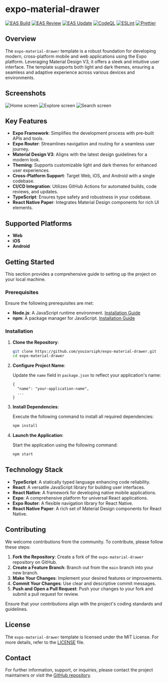# expo-material-drawer

[![EAS Build](https://github.com/youzarsiph/expo-material-drawer/actions/workflows/eas-build.yml/badge.svg)](https://github.com/youzarsiph/expo-material-drawer/actions/workflows/eas-build.yml)
[![EAS Review](https://github.com/youzarsiph/expo-material-drawer/actions/workflows/eas-reviews.yml/badge.svg)](https://github.com/youzarsiph/expo-material-drawer/actions/workflows/eas-reviews.yml)
[![EAS Update](https://github.com/youzarsiph/expo-material-drawer/actions/workflows/eas-update.yml/badge.svg)](https://github.com/youzarsiph/expo-material-drawer/actions/workflows/eas-update.yml)
[![CodeQL](https://github.com/youzarsiph/expo-material-drawer/actions/workflows/codeql.yml/badge.svg)](https://github.com/youzarsiph/expo-material-drawer/actions/workflows/codeql.yml)
[![ESLint](https://github.com/youzarsiph/expo-material-drawer/actions/workflows/eslint.yml/badge.svg)](https://github.com/youzarsiph/expo-material-drawer/actions/workflows/eslint.yml)
[![Prettier](https://github.com/youzarsiph/expo-material-drawer/actions/workflows/prettier.yml/badge.svg)](https://github.com/youzarsiph/expo-material-drawer/actions/workflows/prettier.yml)

## Overview

The `expo-material-drawer` template is a robust foundation for developing modern, cross-platform mobile and web applications using the Expo platform. Leveraging Material Design V3, it offers a sleek and intuitive user interface. The template supports both light and dark themes, ensuring a seamless and adaptive experience across various devices and environments.

## Screenshots

![Home screen](assets/screenshots/home.png)
![Explore screen](assets/screenshots/explore.png)
![Search screen](assets/screenshots/search.png)

## Key Features

- **Expo Framework**: Simplifies the development process with pre-built APIs and tools.
- **Expo Router**: Streamlines navigation and routing for a seamless user journey.
- **Material Design V3**: Aligns with the latest design guidelines for a modern look.
- **Theming**: Supports customizable light and dark themes for enhanced user experiences.
- **Cross-Platform Support**: Target Web, iOS, and Android with a single codebase.
- **CI/CD Integration**: Utilizes GitHub Actions for automated builds, code reviews, and updates.
- **TypeScript**: Ensures type safety and robustness in your codebase.
- **React Native Paper**: Integrates Material Design components for rich UI elements.

## Supported Platforms

- **Web**
- **iOS**
- **Android**

## Getting Started

This section provides a comprehensive guide to setting up the project on your local machine.

### Prerequisites

Ensure the following prerequisites are met:

- **Node.js**: A JavaScript runtime environment. [Installation Guide](https://nodejs.org/en/download/)
- **npm**: A package manager for JavaScript. [Installation Guide](https://docs.npmjs.com/downloading-and-installing-node-js-and-npm)

### Installation

1. **Clone the Repository**:

   ```bash
   git clone https://github.com/youzarsiph/expo-material-drawer.git
   cd expo-material-drawer
   ```

2. **Configure Project Name**:

   Update the `name` field in `package.json` to reflect your application's name:

   ```jsonc
   {
     "name": "your-application-name",
     ...
   }
   ```

3. **Install Dependencies**:

   Execute the following command to install all required dependencies:

   ```bash
   npm install
   ```

4. **Launch the Application**:

   Start the application using the following command:

   ```bash
   npm start
   ```

## Technology Stack

- **TypeScript**: A statically typed language enhancing code reliability.
- **React**: A versatile JavaScript library for building user interfaces.
- **React Native**: A framework for developing native mobile applications.
- **Expo**: A comprehensive platform for universal React applications.
- **Expo Router**: A flexible navigation library for React Native.
- **React Native Paper**: A rich set of Material Design components for React Native.

## Contributing

We welcome contributions from the community. To contribute, please follow these steps:

1. **Fork the Repository**: Create a fork of the `expo-material-drawer` repository on GitHub.
2. **Create a Feature Branch**: Branch out from the `main` branch into your new branch.
3. **Make Your Changes**: Implement your desired features or improvements.
4. **Commit Your Changes**: Use clear and descriptive commit messages.
5. **Push and Open a Pull Request**: Push your changes to your fork and submit a pull request for review.

Ensure that your contributions align with the project's coding standards and guidelines.

## License

The `expo-material-drawer` template is licensed under the MIT License. For more details, refer to the [LICENSE](LICENSE) file.

## Contact

For further information, support, or inquiries, please contact the project maintainers or visit the [GitHub repository](https://github.com/youzarsiph/expo-material-drawer).
